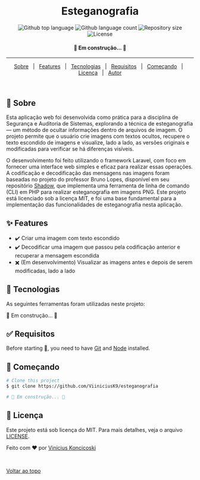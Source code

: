 <div align="center" id="top"> 
  <!--
  <img src="./.github/app.gif" alt="Esteganografia" />
  -->

  &#xa0;

  <!-- <a href="https://esteganografia.netlify.app">Demo</a> -->
</div>

<h1 align="center">Esteganografia</h1>

<p align="center">
  <img alt="Github top language" src="https://img.shields.io/github/languages/top/ViiniciusK9/esteganografia?color=56BEB8">

  <img alt="Github language count" src="https://img.shields.io/github/languages/count/ViiniciusK9/esteganografia?color=56BEB8">

  <img alt="Repository size" src="https://img.shields.io/github/repo-size/ViiniciusK9/esteganografia?color=56BEB8">

  <img alt="License" src="https://img.shields.io/github/license/ViiniciusK9/esteganografia?color=56BEB8">
</p>

<!-- Status -->

<h4 align="center"> 
	🚧 Em construção... 🚧
</h4> 

<hr>

<p align="center">
  <a href="#dart-about">Sobre</a> &#xa0; | &#xa0; 
  <a href="#sparkles-features">Features</a> &#xa0; | &#xa0;
  <a href="#rocket-technologies">Tecnologias</a> &#xa0; | &#xa0;
  <a href="#white_check_mark-requirements">Requisitos</a> &#xa0; | &#xa0;
  <a href="#checkered_flag-starting">Começando</a> &#xa0; | &#xa0;
  <a href="#memo-license">Licença</a> &#xa0; | &#xa0;
  <a href="https://github.com/ViiniciusK9" target="_blank">Autor</a>
</p>

<br>

## :dart: Sobre ##

Esta aplicação web foi desenvolvida como prática para a disciplina de Segurança e Auditoria de Sistemas, explorando a técnica de esteganografia — um método de ocultar informações dentro de arquivos de imagem. O projeto permite que o usuário crie imagens com textos ocultos, recupere o texto escondido de imagens e visualize, lado a lado, as versões originais e modificadas para verificar se há diferenças visíveis.

O desenvolvimento foi feito utilizando o framework Laravel, com foco em fornecer uma interface web simples e eficaz para realizar essas operações. A codificação e decodificação das mensagens nas imagens foram baseadas no projeto do professor Bruno Lopes, disponível em seu repositório [Shadow](https://github.com/brunolopesjn/shadow), que implementa uma ferramenta de linha de comando (CLI) em PHP para realizar esteganografia em imagens PNG. Este projeto está licenciado sob a licença MIT, e foi uma base fundamental para a implementação das funcionalidades de esteganografia nesta aplicação.

## :sparkles: Features ##

- :heavy_check_mark: Criar uma imagem com texto escondido
- :heavy_check_mark: Decodificar uma imagem que passou pela codificação anterior e recuperar a mensagem escondida
- :heavy_multiplication_x: (Em desenvolvimento) Visualizar as imagens antes e depois de serem modificadas, lado a lado

## :rocket: Tecnologias ##

As seguintes ferramentas foram utilizadas neste projeto:

🚧 Em construção... 🚧
<!--
- [Expo](https://expo.io/)
- [Node.js](https://nodejs.org/en/)
- [React](https://pt-br.reactjs.org/)
- [React Native](https://reactnative.dev/)
- [TypeScript](https://www.typescriptlang.org/)
 -->

## :white_check_mark: Requisitos ##

Before starting :checkered_flag:, you need to have [Git](https://git-scm.com) and [Node](https://nodejs.org/en/) installed.

## :checkered_flag: Começando ##

```bash
# Clone this project
$ git clone https://github.com/ViiniciusK9/esteganografia

# 🚧 Em construção... 🚧

```

## :memo: Licença ##

Este projeto está sob licença do MIT. Para mais detalhes, veja o arquivo [LICENSE](LICENSE.md).

Feito com :heart: por <a href="https://github.com/ViiniciusK9" target="_blank">Vinicius Koncicoski</a>

&#xa0;

<a href="#top">Voltar ao topo</a>

